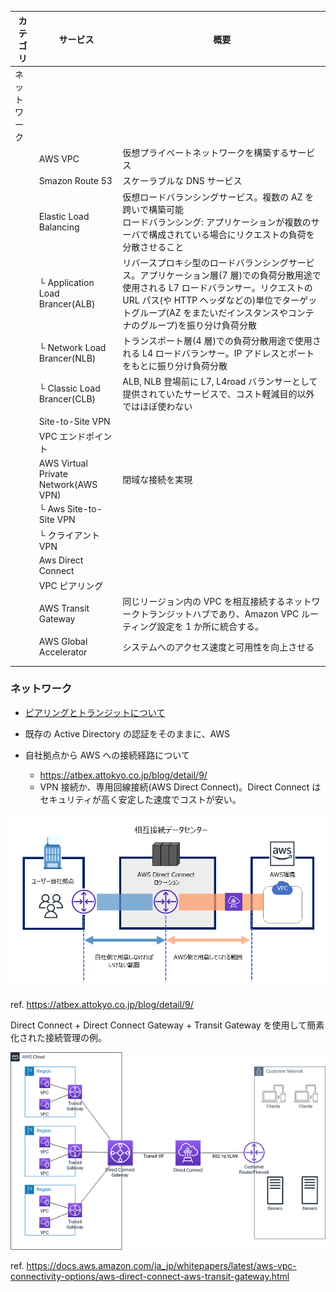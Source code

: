 | カテゴリ     | サービス                             | 概要                                                                                                                                                                                                                                                           |
| ------------ | ------------------------------------ | -------------------------------------------------------------------------------------------------------------------------------------------------------------------------------------------------------------------------------------------------------------- |
| ネットワーク |                                      |                                                                                                                                                                                                                                                                |
|              | AWS VPC                              | 仮想プライベートネットワークを構築するサービス                                                                                                                                                                                                                 |
|              | Smazon Route 53                      | スケーラブルな DNS サービス                                                                                                                                                                                                                                    |
|              | Elastic Load Balancing               | 仮想ロードバランシングサービス。複数の AZ を跨いで構築可能<br />ロードバランシング: アプリケーションが複数のサーバで構成されている場合にリクエストの負荷を分散させること                                                                                       |
|              | └ Application Load Brancer(ALB)      | リバースプロキシ型のロードバランシングサービス。アプリケーション層(7 層)での負荷分散用途で使用される L7 ロードバランサー。リクエストの URL パス(や HTTP ヘッダなどの)単位でターゲットグループ(AZ をまたいだインスタンスやコンテナのグループ)を振り分け負荷分散 |
|              | └ Network Load Brancer(NLB)          | トランスポート層(4 層)での負荷分散用途で使用される L4 ロードバランサー。IP アドレスとポートをもとに振り分け負荷分散                                                                                                                                            |
|              | └ Classic Load Brancer(CLB)          | ALB, NLB 登場前に L7, L4road バランサーとして提供されていたサービスで、コスト軽減目的以外ではほぼ使わない                                                                                                                                                      |
|              | Site-to-Site VPN                     |                                                                                                                                                                                                                                                                |
|              | VPC エンドポイント                   |                                                                                                                                                                                                                                                                |
|              | AWS Virtual Private Network(AWS VPN) | 閉域な接続を実現                                                                                                                                                                                                                                               |
|              | └ Aws Site-to-Site VPN               |                                                                                                                                                                                                                                                                |
|              | └ クライアント VPN                   |                                                                                                                                                                                                                                                                |
|              | Aws Direct Connect                   |                                                                                                                                                                                                                                                                |
|              | VPC ピアリング                       |                                                                                                                                                                                                                                                                |
|              | AWS Transit Gateway                  | 同じリージョン内の VPC を相互接続するネットワークトランジットハブであり、Amazon VPC ルーティング設定を 1 か所に統合する。                                                                                                                                      |
|              | AWS Global Accelerator               | システムへのアクセス速度と可用性を向上させる                                                                                                                                                                                                                   |
|              |                                      |                                                                                                                                                                                                                                                                |
|              |                                      |                                                                                                                                                                                                                                                                |

### ネットワーク

- [ピアリングとトランジットについて](https://knowledge.sakura.ad.jp/19830/)

- 既存の Active Directory の認証をそのままに、AWS
- 自社拠点から AWS への接続経路について
  - https://atbex.attokyo.co.jp/blog/detail/9/
  - VPN 接続か、専用回線接続(AWS Direct Connect)。Direct Connect はセキュリティが高く安定した速度でコストが安い。

![接続図](./public/awsdirectconnect_image.png '接続図')

ref. https://atbex.attokyo.co.jp/blog/detail/9/

Direct Connect + Direct Connect Gateway + Transit Gateway を使用して簡素化された接続管理の例。

![接続図](./public/direct-connect-gateway.png '接続図')

ref. https://docs.aws.amazon.com/ja_jp/whitepapers/latest/aws-vpc-connectivity-options/aws-direct-connect-aws-transit-gateway.html
